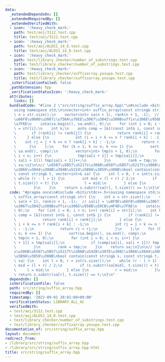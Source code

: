 ```yaml
---
data:
  _extendedDependsOn: []
  _extendedRequiredBy: []
  _extendedVerifiedWith:
  - icon: ':heavy_check_mark:'
    path: test/aoj/3112.test.cpp
    title: test/aoj/3112.test.cpp
  - icon: ':heavy_check_mark:'
    path: test/aoj/ALDS1_14_D.test.cpp
    title: test/aoj/ALDS1_14_D.test.cpp
  - icon: ':heavy_check_mark:'
    path: test/library_checker/number_of_substrings.test.cpp
    title: test/library_checker/number_of_substrings.test.cpp
  - icon: ':heavy_check_mark:'
    path: test/library_checker/suffixarray.yosupo.test.cpp
    title: test/library_checker/suffixarray.yosupo.test.cpp
  _isVerificationFailed: false
  _pathExtension: hpp
  _verificationStatusIcon: ':heavy_check_mark:'
  attributes:
    links: []
  bundledCode: "#line 2 \"src/string/suffix_array.hpp\"\n#include <bits/stdc++.h>\n\
    using namespace std;\n\nvector<int> suffix_array(const string& str) {\n    int\
    \ n = str.size();\n    vector<int> sa(n + 1), rank(n + 1, -1);  // sa[i] = \u8F9E\
    \u66F8\u9806\u3067i\u756A\u76EE\u3067\u3042\u308Bsuffix\u306E\u958B\u59CB\u4F4D\
    \u7F6E\n    iota(sa.begin(), sa.end(), 0);\n    for (int i = 0; i < n; i++) rank[i]\
    \ = str[i];\n    int k;\n    auto comp = [&](const int& i, const int& j) {\n \
    \       if (rank[i] != rank[j]) {\n            return rank[i] < rank[j];\n   \
    \     } else {\n            int ri = i + k <= n ? rank[i + k] : -1;\n        \
    \    int rj = j + k <= n ? rank[j + k] : -1;\n            return ri < rj;\n  \
    \      }\n    };\n    for (k = 1; k <= n; k <<= 1) {\n        sort(sa.begin(),\
    \ sa.end(), comp);\n        vector<int> tmp(n + 1, 0);\n        for (int i = 0;\
    \ i < n; i++) {\n            tmp[sa[i + 1]] = tmp[sa[i]];\n            if (comp(sa[i],\
    \ sa[i + 1])) tmp[sa[i + 1]]++;\n        }\n        rank = tmp;\n    }\n    return\
    \ sa;\n}\n\n// \u6587\u5B57\u5217s\u306B\u6587\u5B57\u5217t\u306B\u542B\u307E\u308C\
    \u3066\u3044\u308B\u304B\u5224\u5B9A\u3059\u308B\nbool contain(const string& s,\
    \ const string& t, vector<int>& sa) {\n    int l = 0, r = int(s.size());\n   \
    \ while (r - l > 1) {\n        int mid = (l + r) / 2;\n        if (s.substr(sa[mid],\
    \ t.size()) < t) {\n            l = mid;\n        } else {\n            r = mid;\n\
    \        }\n    }\n    return s.substr(sa[r], t.size()) == t;\n}\n"
  code: "#pragma once\n#include <bits/stdc++.h>\nusing namespace std;\n\nvector<int>\
    \ suffix_array(const string& str) {\n    int n = str.size();\n    vector<int>\
    \ sa(n + 1), rank(n + 1, -1);  // sa[i] = \u8F9E\u66F8\u9806\u3067i\u756A\u76EE\
    \u3067\u3042\u308Bsuffix\u306E\u958B\u59CB\u4F4D\u7F6E\n    iota(sa.begin(), sa.end(),\
    \ 0);\n    for (int i = 0; i < n; i++) rank[i] = str[i];\n    int k;\n    auto\
    \ comp = [&](const int& i, const int& j) {\n        if (rank[i] != rank[j]) {\n\
    \            return rank[i] < rank[j];\n        } else {\n            int ri =\
    \ i + k <= n ? rank[i + k] : -1;\n            int rj = j + k <= n ? rank[j + k]\
    \ : -1;\n            return ri < rj;\n        }\n    };\n    for (k = 1; k <=\
    \ n; k <<= 1) {\n        sort(sa.begin(), sa.end(), comp);\n        vector<int>\
    \ tmp(n + 1, 0);\n        for (int i = 0; i < n; i++) {\n            tmp[sa[i\
    \ + 1]] = tmp[sa[i]];\n            if (comp(sa[i], sa[i + 1])) tmp[sa[i + 1]]++;\n\
    \        }\n        rank = tmp;\n    }\n    return sa;\n}\n\n// \u6587\u5B57\u5217\
    s\u306B\u6587\u5B57\u5217t\u306B\u542B\u307E\u308C\u3066\u3044\u308B\u304B\u5224\
    \u5B9A\u3059\u308B\nbool contain(const string& s, const string& t, vector<int>&\
    \ sa) {\n    int l = 0, r = int(s.size());\n    while (r - l > 1) {\n        int\
    \ mid = (l + r) / 2;\n        if (s.substr(sa[mid], t.size()) < t) {\n       \
    \     l = mid;\n        } else {\n            r = mid;\n        }\n    }\n   \
    \ return s.substr(sa[r], t.size()) == t;\n}\n"
  dependsOn: []
  isVerificationFile: false
  path: src/string/suffix_array.hpp
  requiredBy: []
  timestamp: '2022-09-01 20:01:08+09:00'
  verificationStatus: LIBRARY_ALL_AC
  verifiedWith:
  - test/aoj/3112.test.cpp
  - test/aoj/ALDS1_14_D.test.cpp
  - test/library_checker/number_of_substrings.test.cpp
  - test/library_checker/suffixarray.yosupo.test.cpp
documentation_of: src/string/suffix_array.hpp
layout: document
redirect_from:
- /library/src/string/suffix_array.hpp
- /library/src/string/suffix_array.hpp.html
title: src/string/suffix_array.hpp
---
```

